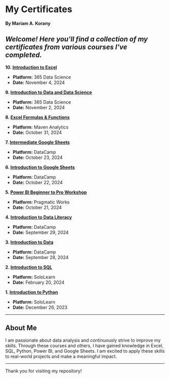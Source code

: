 # My Certificates

**By Mariam A. Korany**

*Welcome! Here you'll find a collection of my certificates from various courses I've completed.*
---

**10. [Introduction to Excel](https://github.com/mariam-a-korany/MyCertificates/blob/2f88f9bec798cc9b22187e445545bea2e3d6a2f5/Certificates/10-%20Introduction%20to%20Excel.png)**  
- **Platform:** 365 Data Science  
- **Date:** November 4, 2024  

**9. [Introduction to Data and Data Science](https://github.com/mariam-a-korany/MyCertificates/blob/2f88f9bec798cc9b22187e445545bea2e3d6a2f5/Certificates/9-%20Introduction%20to%20Data%20and%20Data%20Science.png)**  
- **Platform:** 365 Data Science  
- **Date:** November 2, 2024

**8. [Excel Formulas & Functions](https://github.com/mariam-a-korany/MyCertificates/blob/2f88f9bec798cc9b22187e445545bea2e3d6a2f5/Certificates/8-%20Excel%20Formulas%20%26%20Functions%20.png)**  
- **Platform:** Maven Analytics 
- **Date:** October 31, 2024

**7. [Intermediate Google Sheets](https://github.com/mariam-a-korany/MyCertificates/blob/be549c03e30b93f31874c0285dd6c9af8eb951dc/Certificates/7-%20Intermediate%20Google%20Sheets.png)**  
- **Platform:** DataCamp  
- **Date:** October 23, 2024  

**6. [Introduction to Google Sheets](https://github.com/mariam-a-korany/MyCertificates/blob/be549c03e30b93f31874c0285dd6c9af8eb951dc/Certificates/6-%20Introduction%20to%20Google%20Sheets.png)**  
- **Platform:** DataCamp  
- **Date:** October 22, 2024  

**5. [Power BI Beginner to Pro Workshop](https://github.com/mariam-a-korany/MyCertificates/blob/be549c03e30b93f31874c0285dd6c9af8eb951dc/Certificates/5-%20Power%20BI%20Beginner%20to%20Pro%20Workshop.png)**  
- **Platform:** Pragmatic Works  
- **Date:** October 21, 2024  

**4. [Introduction to Data Literacy](https://github.com/mariam-a-korany/MyCertificates/blob/be549c03e30b93f31874c0285dd6c9af8eb951dc/Certificates/4-%20Introduction%20to%20Data%20Literacy.png)**  
- **Platform:** DataCamp  
- **Date:** September 29, 2024  

**3. [Introduction to Data](https://github.com/mariam-a-korany/MyCertificates/blob/be549c03e30b93f31874c0285dd6c9af8eb951dc/Certificates/3-%20Introduction%20to%20Data.png)**  
- **Platform:** DataCamp  
- **Date:** September 28, 2024  

**2. [Introduction to SQL](https://github.com/mariam-a-korany/MyCertificates/blob/be549c03e30b93f31874c0285dd6c9af8eb951dc/Certificates/2-%20Introduction%20to%20SQL.jpg)**  
- **Platform:** SoloLearn  
- **Date:** February 20, 2024  

**1. [Introduction to Python](https://github.com/mariam-a-korany/MyCertificates/blob/be549c03e30b93f31874c0285dd6c9af8eb951dc/Certificates/1-%20Introduction%20to%20Python.jpg)**  
- **Platform:** SoloLearn  
- **Date:** December 26, 2023  

---

## About Me

I am passionate about data analysis and continuously strive to improve my skills. Through these courses and others, I have gained knowledge in Excel, SQL, Python, Power BI, and Google Sheets. I am excited to apply these skills to real-world projects and make a meaningful impact.

---

Thank you for visiting my repository!
